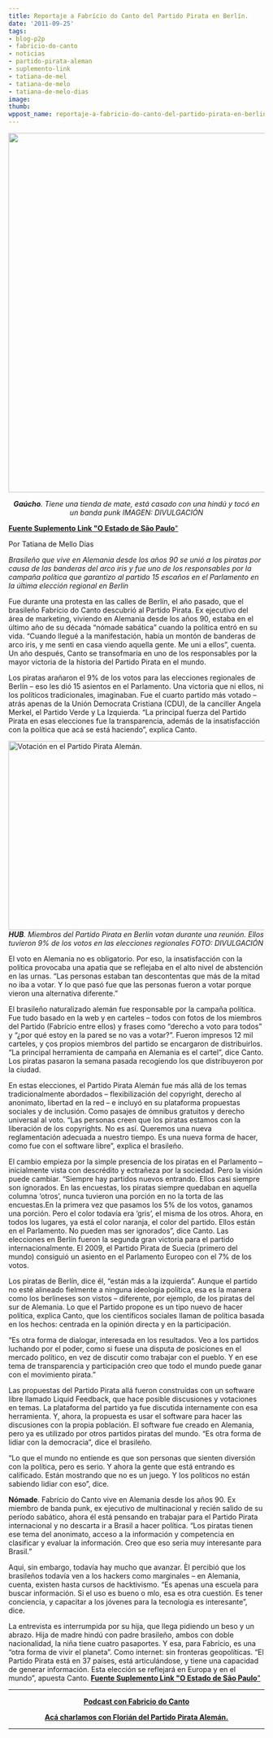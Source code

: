 ```yaml
---
title: Reportaje a Fabrício do Canto del Partido Pirata en Berlín.
date: '2011-09-25'
tags:
- blog-p2p
- fabricio-do-canto
- noticias
- partido-pirata-aleman
- suplemento-link
- tatiana-de-mel
- tatiana-de-melo
- tatiana-de-melo-dias
image: 
thumb: 
wppost_name: reportaje-a-fabricio-do-canto-del-partido-pirata-en-berlin
---
```


<p style="text-align: center;"><a href="http://partidopirata.com.ar/wp-content/uploads/2011/09/Piraten.jpg"><img title="Piraten" src="http://partidopirata.com.ar/wp-content/uploads/2011/09/Piraten.jpg" alt="" width="511" height="707" /></a><em><strong></strong></em></p>
<p style="text-align: center;"><em><strong>Gaúcho</strong>. Tiene una tienda de mate, está casado con una hindú y tocó en un banda punk IMAGEN: DIVULGACIÓN</em></p>
<em></em>
<a href="http://blogs.estadao.com.br/link/o-infiltrado/" target="_blank"><strong>Fuente Suplemento Link "O Estado de São Paulo</strong>"</a>

Por Tatiana de Mello Dias

<em>Brasileño que vive en Alemania desde los años 90 se unió a los piratas por causa de las banderas del arco iris y fue uno de los responsables por la campaña política que garantizo al partido 15 escaños en el Parlamento en la última elección regional en Berlín</em>

Fue durante una protesta en las calles de Berlín, el año pasado, que el brasileño Fabrício do Canto descubrió al Partido Pirata. Ex ejecutivo del área de marketing, viviendo en Alemania desde los años 90, estaba en el último año de su década “nómade sabática” cuando la política entró en su vida. “Cuando llegué a la manifestación, había un montón de banderas de arco iris, y me senti en casa viendo aquella gente. Me uni a ellos”, cuenta. Un año después, Canto se transofmaría en uno de los responsables por la mayor victoria de la historia del Partido Pirata en el mundo.

Los piratas arañaron el 9% de los votos para las elecciones regionales de Berlín – eso les dió 15 asientos en el Parlamento. Una victoria que ni ellos, ni los políticos tradicionales, imaginaban. Fue el cuarto partido más votado – atrás apenas de la Unión Democrata Cristiana (CDU), de la canciller Angela Merkel, el Partido Verde y La Izquierda. “La principal fuerza del Partido Pirata en esas elecciones fue la transparencia, además de la insatisfacción con la política que acá se está haciendo”, explica Canto.

<a href="http://partidopirata.com.ar/wp-content/uploads/2011/09/Piratas.jpg"><img title="Piratas" src="http://partidopirata.com.ar/wp-content/uploads/2011/09/Piratas.jpg" alt="Votación en el Partido Pirata Alemán." width="590" height="372" /></a><em><strong>HUB</strong>. Miembros del Partido Pirata en Berlín votan durante una reunión. Ellos tuvieron 9% de los votos en las elecciones regionales FOTO: DIVULGACIÓN</em>

El voto en Alemania no es obligatorio. Por eso, la insatisfacción con la política provocaba una apatia que se reflejaba en el alto nivel de abstención en las urnas. “Las personas estaban tan descontentas que más de la mitad no iba a votar. Y lo que pasó fue que las personas fueron a votar porque vieron una alternativa diferente.”

El brasileño naturalizado alemán fue responsable por la campaña política. Fue tudo basado en la web y en carteles – todos con fotos de los miembros del Partido (Fabrício entre ellos) y frases como “derecho a voto para todos” y “¿por qué estoy en la pared se no vas a votar?”. Fueron impresos 12 mil carteles, y ços propios miembros del partido se encargaron de distribuirlos. “La principal herramienta de campaña en Alemania es el cartel”, dice Canto. Los piratas pasaron la semana pasada recogiendo los que distribuyeron por la ciudad.

En estas elecciones, el Partido Pirata Alemán fue más allá de los temas tradicionalmente abordados – flexibilización del copyright, derecho al anonimato, libertad en la red – e incluyó en su plataforma propuestas sociales y de inclusión. Como pasajes de ómnibus gratuitos y derecho universal al voto. “Las personas creen que los piratas estamos con la liberación de los copyrights. No es así. Queremos una nueva reglamentación adecuada a nuestro tiempo. Es una nueva forma de hacer, como fue con el software libre”, explica el brasileño.

El cambio empieza por la simple presencia de los piratas en el Parlamento – inicialmente vista con descrédito y ectrañeza por la sociedad. Pero la visión puede cambiar. “Siempre hay partidos nuevos entrando. Ellos casi siempre son ignorados. En las encuestas, los piratas siempre quedaban en aquella columna ‘otros’, nunca tuvieron una porción en no la torta de las encuestas.En la primera vez que pasamos los 5% de los votos, ganamos una porción. Pero el color todavía era ‘gris’, el misma de los otros. Ahora, en todos los lugares, ya está el color naranja, el color del partido. Ellos están en el Parlamento. No pueden mas ser ignorados”, dice Canto. Las elecciones en Berlín fueron la segunda gran victoria para el partido internacionalmente. El 2009, el Partido Pirata de Suecia (primero del mundo) consiguió un asiento en el Parlamento Europeo con el 7% de los votos.

Los piratas de Berlín, dice él, “están más a la izquierda”. Aunque el partido no esté alineado fielmente a ninguna ideologia política, esa es la manera como los berlineses son vistos – diferente, por ejemplo, de los piratas del sur de Alemania. Lo que el Partido propone es un tipo nuevo de hacer política, explica Canto, que los científicos sociales llaman de política basada en los hechos: centrada en la opinión directa y en la participación.

“Es otra forma de dialogar, interesada en los resultados. Veo a los partidos luchando por el poder, como si fuese una disputa de posiciones en el mercado político, en vez de discutir como trabajar con el pueblo. Y en ese tema de transparencia y participación creo que todo el mundo puede ganar con el movimiento pirata.”

Las propuestas del Partido Pirata allá fueron construídas con un software libre llamado Liquid Feedback, que hace posible discusiones y votaciones en temas. La plataforma del partido ya fue discutida internamente con esa herramienta. Y, ahora, la propuesta es usar el software para hacer las discusiones con la propia población. El software fue creado en Alemania, pero ya es utilizado por otros partidos piratas del mundo. “Es otra forma de lidiar con la democracia”, dice el brasileño.

“Lo que el mundo no entiende es que son personas que sienten diversión con la política, pero es serio. Y ahora la gente que está entrando es calificado. Están mostrando que no es un juego. Y los políticos no están sabiendo lidiar con eso”, dice.

<strong>Nómade</strong>. Fabrício do Canto vive en Alemania desde los años 90. Ex miembro de banda punk, ex ejecutivo de multinacional y recién salido de su período sabático, ahora él está pensando en trabajar para el Partido Pirata internacional y no descarta ir a Brasil a hacer política. “Los piratas tienen ese tema del anonimato, acceso a la información y competencia en clasificar y evaluar la información. Creo que eso seria muy interesante para Brasil.”

Aqui, sin embargo, todavía hay mucho que avanzar. Èl percibió que los brasileños todavía ven a los hackers como marginales – en Alemania, cuenta, existen hasta cursos de hacktivismo. “Es apenas una escuela para buscar información. Si el uso es bueno o mlo, esa es otra cuestión. Es tener conciencia, y capacitar a los jóvenes para la tecnologia es interesante”, dice.

La entrevista es interrumpida por su hija, que llega pidiendo un beso y un abrazo. Hija de madre hindú con padre brasileño, ambos con doble nacionalidad, la niña tiene cuatro pasaportes. Y esa, para Fabrício, es una “otra forma de vivir el planeta”. Como internet: sin fronteras geopolíticas. “El Partido Pirata está en 37 países, está articulándose, y tiene una capacidad de generar información. Esta elección se reflejará en Europa y en el mundo”, apuesta Canto.
<a href="http://blogs.estadao.com.br/link/o-infiltrado/" target="_blank"><strong>Fuente Suplemento Link "O Estado de São Paulo</strong>"</a>

<hr />
<p style="text-align: center;"><strong><a href="http://partidopirata.com.ar/3833/podcast-con-fabricio-do-canto-del-partido-pirata-aleman">Podcast con Fabricio do Canto</a></strong></p>
<p style="text-align: center;"><strong><a href="http://partidopirata.com.ar/1837/podcast-con-florian-del-partido-pirata-aleman-elecciones-municipales-en-alemania">Acá charlamos con Florián del Partido Pirata Alemán.</a></strong></p>


<hr />
